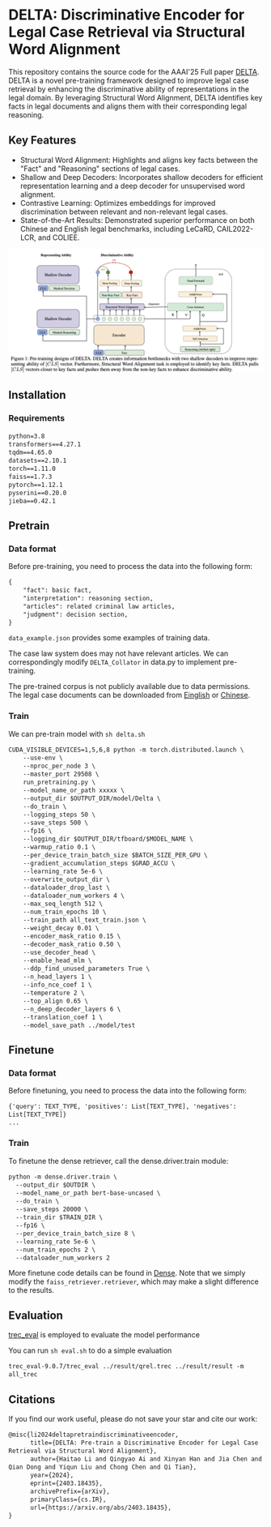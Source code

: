 

# DELTA: Discriminative Encoder for Legal Case Retrieval via Structural Word Alignment


This repository contains the source code for the AAAI'25 Full paper [DELTA](https://arxiv.org/pdf/2403.18435).
DELTA is a novel pre-training framework designed to improve legal case retrieval by enhancing the discriminative ability of representations in the legal domain. By leveraging Structural Word Alignment, DELTA identifies key facts in legal documents and aligns them with their corresponding legal reasoning.

## Key Features
- Structural Word Alignment: Highlights and aligns key facts between the "Fact" and "Reasoning" sections of legal cases.
- Shallow and Deep Decoders: Incorporates shallow decoders for efficient representation learning and a deep decoder for unsupervised word alignment.
- Contrastive Learning: Optimizes embeddings for improved discrimination between relevant and non-relevant legal cases.
- State-of-the-Art Results: Demonstrated superior performance on both Chinese and English legal benchmarks, including LeCaRD, CAIL2022-LCR, and COLIEE.

![image](./figure/framework.png)

## Installation

### Requirements
```
python=3.8
transformers==4.27.1
tqdm==4.65.0 
datasets==2.10.1
torch==1.11.0
faiss==1.7.3 
pytorch==1.12.1
pyserini==0.20.0
jieba==0.42.1 
```

<!-- ### Released Models


We have uploaded some checkpoints to Huggingface Hub.

| Model              | Description                                               | Link                                                         |
| ------------------ | --------------------------------------------------------- | ------------------------------------------------------------ |
| DELTA_CH          | Pre-training on Chinese criminal law legal case documents               | [CSHaitao/DELTA_CH](https://huggingface.co/CSHaitao/DELTA_CH)    |
| DELTA_EN          | Pre-trianed on English legal case documents                | [CSHaitao/DELTA_EN](https://huggingface.co/CSHaitao/DELTA_EN) |
| DELTA_EN_Finetune | Finetune the DELTA_en on the COLIEE training data | [CSHaitao/DELTA_EN_Finetune](https://huggingface.co/CSHaitao/DELTA_EN_Finetune)             

You can load them quickly with following codes:

```
from transformers import AutoModel
model = AutoModel.from_pretrained('CSHaitao/DELTA_CH')
``` -->


## Pretrain

### Data format

Before pre-training, you need to process the data into the following form:
```
{   
    "fact": basic fact,
    "interpretation": reasoning section, 
    "articles": related criminal law articles,
    "judgment": decision section,
}

```
`data_example.json` provides some examples of training data.

The case law system does may not have relevant articles. We can correspondingly modify `DELTA_Collator` in data.py to implement pre-training.

The pre-trained corpus is not publicly available due to data permissions. The legal case documents can be downloaded from [Einglish](https://case.law/) or [Chinese](https://wenshu.court.gov.cn/).

### Train

We can pre-train model with ```sh delta.sh```

```
CUDA_VISIBLE_DEVICES=1,5,6,8 python -m torch.distributed.launch \
    --use-env \
    --nproc_per_node 3 \
    --master_port 29508 \
    run_pretraining.py \
    --model_name_or_path xxxxx \
    --output_dir $OUTPUT_DIR/model/Delta \
    --do_train \
    --logging_steps 50 \
    --save_steps 500 \
    --fp16 \
    --logging_dir $OUTPUT_DIR/tfboard/$MODEL_NAME \
    --warmup_ratio 0.1 \
    --per_device_train_batch_size $BATCH_SIZE_PER_GPU \
    --gradient_accumulation_steps $GRAD_ACCU \
    --learning_rate 5e-6 \
    --overwrite_output_dir \
    --dataloader_drop_last \
    --dataloader_num_workers 4 \
    --max_seq_length 512 \
    --num_train_epochs 10 \
    --train_path all_text_train.json \
    --weight_decay 0.01 \
    --encoder_mask_ratio 0.15 \
    --decoder_mask_ratio 0.50 \
    --use_decoder_head \
    --enable_head_mlm \
    --ddp_find_unused_parameters True \
    --n_head_layers 1 \
    --info_nce_coef 1 \
    --temperature 2 \
    --top_align 0.65 \
    --n_deep_decoder_layers 6 \
    --translation_coef 1 \
    --model_save_path ../model/test

```


## Finetune

### Data format

Before finetuning, you need to process the data into the following form:
```
{'query': TEXT_TYPE, 'positives': List[TEXT_TYPE], 'negatives': List[TEXT_TYPE]}
...
```
### Train

To finetune the dense retriever, call the dense.driver.train module:

```
python -m dense.driver.train \  
  --output_dir $OUTDIR \  
  --model_name_or_path bert-base-uncased \  
  --do_train \  
  --save_steps 20000 \  
  --train_dir $TRAIN_DIR \
  --fp16 \  
  --per_device_train_batch_size 8 \  
  --learning_rate 5e-6 \  
  --num_train_epochs 2 \  
  --dataloader_num_workers 2
```

More finetune code details can be found in [Dense](https://github.com/luyug/Dense). Note that we simply modify the `faiss_retriever.retriever`, which may make a slight difference to the results.

## Evaluation

[trec_eval](https://trec.nist.gov/trec_eval/) is employed to evaluate the model performance

You can run `sh eval.sh` to do a simple evaluation
```
trec_eval-9.0.7/trec_eval ../result/qrel.trec ../result/result -m all_trec
```


## Citations

If you find our work useful, please do not save your star and cite our work:

```
@misc{li2024deltapretraindiscriminativeencoder,
      title={DELTA: Pre-train a Discriminative Encoder for Legal Case Retrieval via Structural Word Alignment}, 
      author={Haitao Li and Qingyao Ai and Xinyan Han and Jia Chen and Qian Dong and Yiqun Liu and Chong Chen and Qi Tian},
      year={2024},
      eprint={2403.18435},
      archivePrefix={arXiv},
      primaryClass={cs.IR},
      url={https://arxiv.org/abs/2403.18435}, 
}
```
